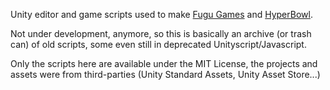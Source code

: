 Unity editor and game scripts used to make [Fugu Games](http://fugugames.com/) and [HyperBowl](http://hyperbowl.rocks).

Not under development, anymore, so this is basically an archive (or trash can) of old scripts, some even still in deprecated Unityscript/Javascript.

Only the scripts here are available under the MIT License, the projects and assets were from third-parties (Unity Standard Assets, Unity Asset Store...)
